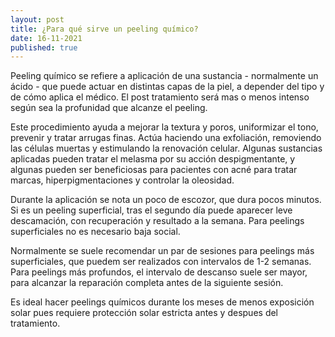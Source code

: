 ```yaml
---
layout: post
title: ¿Para qué sirve un peeling químico?
date: 16-11-2021
published: true
---
```

Peeling químico se refiere a aplicación de una sustancia - normalmente un ácido - que puede actuar en distintas capas de la piel, a depender del tipo y de cómo aplica el médico. El post tratamiento será mas o menos intenso según sea la profunidad que alcanze el peeling.

Este procedimiento ayuda a mejorar la textura y poros, uniformizar el tono, prevenir y tratar arrugas finas. Actúa haciendo una exfoliación, removiendo las células muertas y estimulando la renovación celular. Algunas sustancias aplicadas pueden tratar el melasma por su acción despigmentante, y algunas pueden ser beneficiosas para pacientes con acné para tratar marcas, hiperpigmentaciones y controlar la oleosidad. 

Durante la aplicación se nota un poco de escozor, que dura pocos minutos. Si es un peeling superficial, tras el segundo día puede aparecer leve descamación, con recuperación y resultado a la semana. Para peelings superficiales no es necesario baja social. 

Normalmente se suele recomendar un par de sesiones para peelings más superficiales, que puedem ser realizados con intervalos de 1-2 semanas. Para peelings más profundos, el intervalo de descanso suele ser mayor, para alcanzar la reparación completa antes de la siguiente sesión.  

Es ideal hacer peelings químicos durante los meses de menos exposición solar pues requiere protección solar estricta antes y despues del tratamiento.
